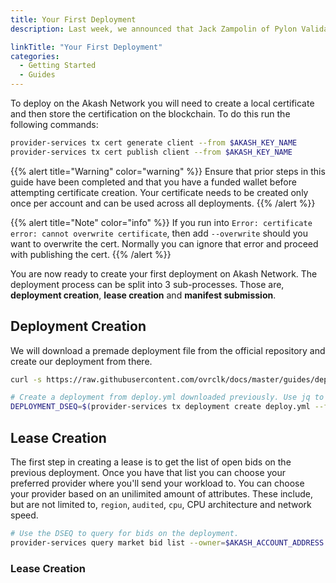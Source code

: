 ```yaml
---
title: Your First Deployment
description: Last week, we announced that Jack Zampolin of Pylon Validation Services and Tendermint joined Akash as an Advisor, and today, we’re excited to announce that the number one Cosmos validator Sikka aka Sunny Aggarwal of Tendermint/Cosmos has joined Akash as an Advisor. Validators are essential to ensuring the sovereignty and security of Akash’s platform.

linkTitle: "Your First Deployment"
categories:
  - Getting Started
  - Guides
---
```


To deploy on the Akash Network you will need to create a local certificate and then store the certification on the blockchain.
To do this run the following commands:

```bash
provider-services tx cert generate client --from $AKASH_KEY_NAME
provider-services tx cert publish client --from $AKASH_KEY_NAME
```

{{% alert title="Warning" color="warning" %}}
Ensure that prior steps in this guide have been completed and that you have a funded wallet before attempting certificate creation.
Your certificate needs to be created only once per account and can be used across all deployments.
{{% /alert %}}

{{% alert title="Note" color="info" %}}
If you run into `Error: certificate error: cannot overwrite certificate`, then add `--overwrite` should you want to overwrite the cert.
Normally you can ignore that error and proceed with publishing the cert.
{{% /alert %}}

You are now ready to create your first deployment on Akash Network.
The deployment process can be split into 3 sub-processes.
Those are, **deployment creation**, **lease creation** and **manifest submission**.

## Deployment Creation

We will download a premade deployment file from the official repository and create our deployment from there.

```bash
curl -s https://raw.githubusercontent.com/ovrclk/docs/master/guides/deploy/deploy.yml > deploy.yml

# Create a deployment from deploy.yml downloaded previously. Use jq to store the DSEQ from the output.
DEPLOYMENT_DSEQ=$(provider-services tx deployment create deploy.yml --from $AKASH_KEY_NAME | jq -c '.logs[].events[].attributes | unique[] | select(.key == "dseq").value')
```

## Lease Creation

The first step in creating a lease is to get the list of open bids on the previous deployment.
Once you have that list you can choose your preferred provider where you'll send your workload to.
You can choose your provider based on an unilimited amount of attributes. These include, but are not limited to, `region`, `audited`, `cpu`, CPU architecture and network speed.

```bash
# Use the DSEQ to query for bids on the deployment.
provider-services query market bid list --owner=$AKASH_ACCOUNT_ADDRESS --node $AKASH_NODE --dseq $DEPLOYMENT_DSEQ --state=open

```

### Lease Creation
